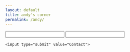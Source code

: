```yaml
---
layout: default
title: andy's corner
permalink: /andy/
---
```


<form method="POST"
      action="https://www.formingo.co/submit/jaime.leonhuertas@gmail.com">
    <input type="text" name="full_name">
    <input type="email" name="__replyto">

    <input type="submit" value="Contact">
</form>
